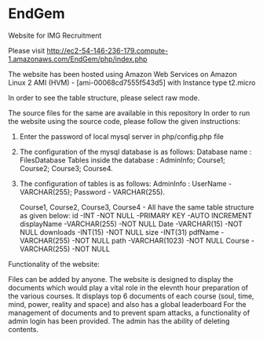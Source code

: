 # EndGem
Website for IMG Recruitment



Please visit http://ec2-54-146-236-179.compute-1.amazonaws.com/EndGem/php/index.php



The website has been hosted using Amazon Web Services on Amazon Linux 2 AMI (HVM) - [ami-00068cd7555f543d5] with Instance type t2.micro


In order to see the table structure, please select raw mode.

The source files for the same are available in this repository
In order to run the website using the source code, please follow the given instructions:

1. Enter the password of local mysql server in php/config.php file
2. The configuration of the mysql database is as follows:
    Database name : FilesDatabase
    Tables inside the database : AdminInfo; Course1; Course2; Course3; Course4.
    
3. The configuration of tables is as follows:
    AdminInfo : UserName - VARCHAR(255);
                Password - VARCHAR(255).
    
    Course1, Course2, Course3, Course4 - All have the same table structure as given below:
        id                      -INT               -NOT NULL               -PRIMARY KEY             -AUTO INCREMENT
        displayName             -VARCHAR(255)      -NOT NULL
        Date                    -VARCHAR(15)       -NOT NULL
        downloads               -INT(15)           -NOT NULL
        size                    -INT(31)
        pdfName                 -VARCHAR(255)      -NOT NULL
        path                    -VARCHAR(1023)     -NOT NULL
        Course                  -VARCHAR(255)      -NOT NULL
        
        
        

Functionality of the website:

Files can be added by anyone. The website is designed to display the documents which would play a vital role in the elevnth hour preparation of the various courses.
It displays top 6 documents of each course (soul, time, mind, power, reality and space) and also has a global leaderboard
For the management of documents and to prevent spam attacks, a functionality of admin login has been provided.
The admin has the ability of deleting contents.
